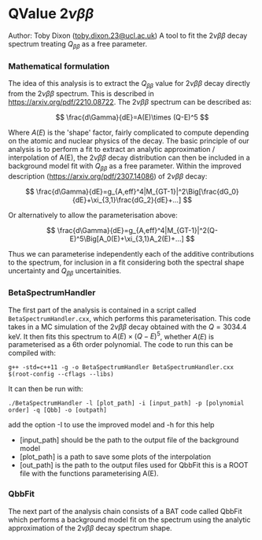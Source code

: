 # QValue $2\nu\beta\beta$ 
Author: Toby Dixon (toby.dixon.23@ucl.ac.uk)
A tool to fit the $2\nu\beta\beta$ decay spectrum treating $Q_{\beta\beta}$ as a free parameter.

### Mathematical formulation
The idea of this analysis is to extract the $Q_{\beta\beta}$ value for $2\nu\beta\beta$ decay directly from the $2\nu\beta\beta$ spectrum. This is described in https://arxiv.org/pdf/2210.08722.
The $2\nu\beta\beta$ spectrum can be described as:

$$
    \frac{d\Gamma}{dE}=A(E)\times (Q-E)^5
$$

Where $A(E)$ is the 'shape' factor, fairly complicated to compute depending on the atomic and nuclear physics of the decay.
The basic principle of our analysis is to perform a fit to extract an analytic approximation / interpolation of A(E), the $2\nu\beta\beta$ decay distribution can then be included in a background model fit with $Q_{\beta\beta}$ as a free parameter.
Within the improved description (https://arxiv.org/pdf/2307.14086) of $2\nu\beta\beta$ decay:

$$
    \frac{d\Gamma}{dE}=g_{A,eff}^4|M_{GT-1}|^2\Big[\frac{dG_0}{dE}+\xi_{3,1}\frac{dG_2}{dE}+...]
$$

Or alternatively to allow the parameterisation above:

$$
    \frac{d\Gamma}{dE}=g_{A,eff}^4|M_{GT-1}|^2(Q-E)^5\Big[A_0(E)+\xi_{3,1}A_2(E)+...]
$$

Thus we can parameterise independently each of the additive contributions to the spectrum, for inclusion in a fit considering both the spectral shape uncertainty and $Q_{\beta\beta}$ uncertainities.

### BetaSpectrumHandler
The first part of the analysis is contained in a script called `BetaSpectrumHandler.cxx`, which performs this parameterisation.
This code takes in a MC simulation of the $2\nu\beta\beta$ decay obtained with the $Q=3034.4$ keV.
It then fits this spectrum to $A(E)\times (Q-E)^5$, whether $A(E)$ is parameterised as a 6th order polynomial.
The code to run this can be compiled with:

    g++ -std=c++11 -g -o BetaSpectrumHandler BetaSpectrumHandler.cxx $(root-config --cflags --libs)  

It can then be run with:

    ./BetaSpectrumHandler -l [plot_path] -i [input_path] -p [polynomial order] -q [Qbb] -o [outpath] 

add the option -I to use the improved model and -h for this help
* [input_path] should be the path to the output file of the background model
* [plot_path] is a path to save some plots of the interpolation
* [out_path] is the path to the output files used for QbbFit this is a ROOT file with the functions parameterising A(E).

### QbbFit

The next part of the analysis chain consists of a BAT code called QbbFit which performs a background model fit on the spectrum using the analytic approximation of the $2\nu\beta\beta$ decay spectrum shape.

